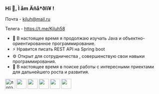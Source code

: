 ### Hï 👋, Ì åm Äñå†ðlï¥ !

Почта - kjluh@mail.ru

Телега - https://t.me/Kjluh58

- 🌱  В настоящее время я продолжаю изучать Java и объектно-ориентированное программирование.
- ⚡  Нравится писать REST API на Spring boot
- ⚙️  Открыт для сотрудничества , совершенствую свои навыки программирования.
- 🔭  В настоящее время в поиске работы с интересными приектами для дальнейшего роста и развития. 




<img  
src="https://tiniatov.ru/wp-content/uploads/a/e/d/aeda2cddf74a3b035f6024c55b5719aa.png" height="32" alt="логотип java" data-canonical-src="https://cdn.jsdelivr.net/gh/devicons/devicon/icons/java/java-original.svg" style="max-width: 100%;"> <img height="32" width="32" src="https://cdn.jsdelivr.net/npm/simple-icons@v9/icons/intellijidea.svg" /> <img height="32" width="32" src="https://cdn.jsdelivr.net/npm/simple-icons@v9/icons/docker.svg" /> <img height="32" width="32" src="https://cdn.jsdelivr.net/npm/simple-icons@v9/icons/spring.svg" /> <img height="32" width="32" src="https://cdn.jsdelivr.net/npm/simple-icons@v9/icons/postgresql.svg" /> <img height="32" width="32" src="https://cdn.jsdelivr.net/npm/simple-icons@v9/icons/git.svg" />



<!--
**kjluh/kjluh** is a ✨ _special_ ✨ repository because its `README.md` (this file) appears on your GitHub profile.

Here are some ideas to get you started:



- 👯 I’m looking to collaborate on ...
- 🤔 I’m looking for help with ...
- 💬 Ask me about ...
- 📫 How to reach me: ...
- 😄 Pronouns: ...
- ⚡ Fun fact: ...
-->
